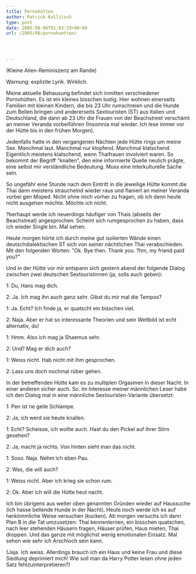 ```yaml
---
title: Pornohütten
author: Patrick Kollitsch
type: post
date: 2005-08-06T01:03:29+00:00
url: /2005/08/pornohuetten/




---
```

(Kleine Alien-Reminiszenz am Rande)

Warnung: explizite Lyrik. Wirklich.

Meine aktuelle Behausung befindet sich inmitten verschiedener Pornohütten. Es ist ein kleines bisschen lustig. Hier wohnen einerseits Familien mit kleinen Kindern, die bis 23 Uhr rumschreien und die Hunde zum Bellen bringen und andererseits Sextouristen (ST) aus Italien und Deutschland, die dann ab 23 Uhr die Frauen von der Beachstreet verschämt an meiner Veranda vorbeiführen (Insomnia mal wieder. Ich lese immer vor der Hütte bis in den frühen Morgen).

Jedenfalls hatte in den vergangenen Nächten jede Hütte rings um meine Sex. Manchmal laut. Manchmal nur klopfend. Manchmal klatschend. Eigentlich meistens klatschend, wenn Thaifrauen involviert waren. So bekommt der Begriff "knallen", den eine informierte Quelle neulich prägte, eine selbst mir verständliche Bedeutung. Muss eine interkulturelle Sache sein.

So ungefähr eine Stunde nach dem Eintritt in die jeweilige Hütte kommt die Thai dann meistens strauchelnd wieder raus und flaniert an meiner Veranda vorbei gen Moped. Nicht ohne mich vorher zu fragen, ob ich denn heute nicht ausgehen möchte. Möchte ich nicht. 

?berhaupt werde ich neuerdings häufiger von Thais (abseits der Beachstreat) angesprochen. Scheint sich rumgesprochen zu haben, dass ich wieder Single bin. Mal sehen.

Heute morgen hörte ich durch meine gut isolierten Wände einen deutschdialektischen ST sich von seiner nächtlichen Thai verabschieden. Mit den folgenden Worten: "Ok. Bye then. Thank you. ?hm, my friend paid you?"

Und in der Hütte vor mir entspann sich gestern abend der folgende Dialog zwischen zwei deutschen Sextouristinnen (ja, solls auch geben): 

1: Du, Hans mag dich.
  
2: Ja. Ich mag ihn auch ganz sehr. Gibst du mir mal die Tempos?
  
1: Ja. Echt? Ich finde ja, er quatscht ein bisschen viel.
  
2: Naja. Aber er hat so interessante Theorien und sein Weltbild ist echt alternativ, du!
  
1: Hmm. Also ich mag ja Shaemus sehr.
  
2: Und? Mag er dich auch?
  
1: Weiss nicht. Hab nicht mit ihm gesprochen.
  
2: Lass uns doch nochmal rüber gehen.

In der betreffenden Hütte kam es zu multiplen Orgasmen in dieser Nacht. In einer anderen sicher auch. So. Im Interesse meiner männlichen Leser habe ich den Dialog mal in eine männliche Sextouristen-Variante übersetzt:

1: Pen ist ne geile Schlampe.
  
2: Ja, ich werd sie heute knallen.
  
1: Echt? Scheisse, ich wollte auch. Hast du den Pickel auf ihrer Stirn gesehen?
  
2: Ja, macht ja nichts. Von hinten sieht man das nicht.
  
1: Soso. Naja. Nehm ich eben Pau.
  
2: Was, die will auch?
  
1: Weiss nicht. Aber ich krieg sie schon rum.
  
2: Ok. Aber ich will die Hütte heut nacht.

Ich bin übrigens aus weiter oben genannten Gründen wieder auf Haussuche (ich hasse bellende Hunde in der Nacht). Heute noch werde ich es auf herkömmliche Weise versuchen (kucken). Ab morgen versuchs ich dann Plan B in die Tat umzusetzen: Thai kennenlernen, ein bisschen quatschen, nach leer stehenden Häusern fragen, Häuser prüfen, Haus mieten, Thai droppen. Und das ganze mit möglichst wenig emotionalen Einsatz. Mal sehen wie sehr ich Arschloch sein kann.

(Jaja. Ich weiss. Allerdings brauch ich ein Haus und keine Frau und diese Siedlung deprimiert mich! Wie soll man da Harry Potter lesen ohne jeden Satz fehlzuinterpretieren?)
